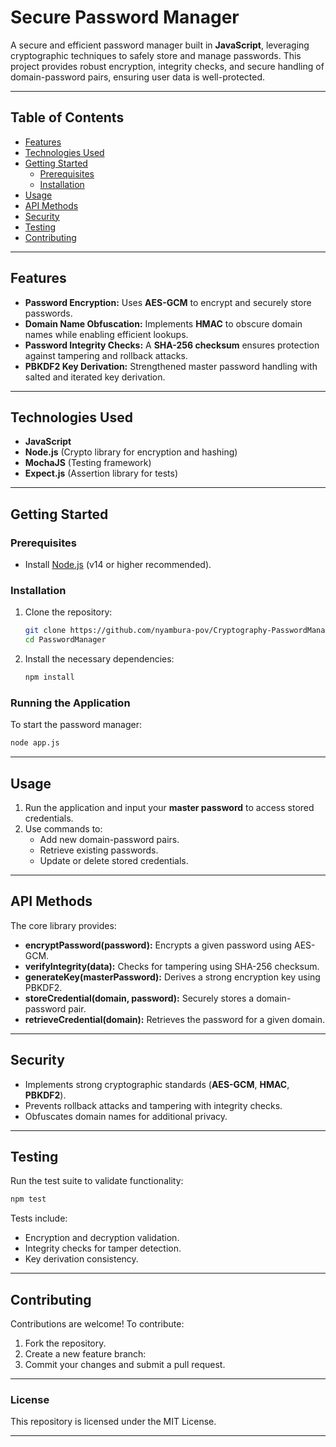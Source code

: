 # Secure Password Manager

A secure and efficient password manager built in **JavaScript**, leveraging cryptographic techniques to safely store and manage passwords. This project provides robust encryption, integrity checks, and secure handling of domain-password pairs, ensuring user data is well-protected.

---

## Table of Contents
- [Features](#features)
- [Technologies Used](#technologies-used)
- [Getting Started](#getting-started)
  - [Prerequisites](#prerequisites)
  - [Installation](#installation)
- [Usage](#usage)
- [API Methods](#api-methods)
- [Security](#security)
- [Testing](#testing)
- [Contributing](#contributing)

---

## Features
- **Password Encryption:** Uses **AES-GCM** to encrypt and securely store passwords.
- **Domain Name Obfuscation:** Implements **HMAC** to obscure domain names while enabling efficient lookups.
- **Password Integrity Checks:** A **SHA-256 checksum** ensures protection against tampering and rollback attacks.
- **PBKDF2 Key Derivation:** Strengthened master password handling with salted and iterated key derivation.

---

## Technologies Used
- **JavaScript**
- **Node.js** (Crypto library for encryption and hashing)
- **MochaJS** (Testing framework)
- **Expect.js** (Assertion library for tests)

---

## Getting Started

### Prerequisites
- Install [Node.js](https://nodejs.org/) (v14 or higher recommended).

### Installation
1. Clone the repository:
   ```bash
   git clone https://github.com/nyambura-pov/Cryptography-PasswordManager.git
   cd PasswordManager
   ```
2. Install the necessary dependencies:
   ```bash
   npm install
   ```

### Running the Application
To start the password manager:
```bash
node app.js
```

---

## Usage
1. Run the application and input your **master password** to access stored credentials.
2. Use commands to:
   - Add new domain-password pairs.
   - Retrieve existing passwords.
   - Update or delete stored credentials.

---

## API Methods
The core library provides:
- **encryptPassword(password):** Encrypts a given password using AES-GCM.
- **verifyIntegrity(data):** Checks for tampering using SHA-256 checksum.
- **generateKey(masterPassword):** Derives a strong encryption key using PBKDF2.
- **storeCredential(domain, password):** Securely stores a domain-password pair.
- **retrieveCredential(domain):** Retrieves the password for a given domain.

---

## Security
- Implements strong cryptographic standards (**AES-GCM**, **HMAC**, **PBKDF2**).
- Prevents rollback attacks and tampering with integrity checks.
- Obfuscates domain names for additional privacy.

---

## Testing
Run the test suite to validate functionality:
```bash
npm test
```
Tests include:
- Encryption and decryption validation.
- Integrity checks for tamper detection.
- Key derivation consistency.

---

## Contributing
Contributions are welcome! To contribute:
1. Fork the repository.
2. Create a new feature branch:
3. Commit your changes and submit a pull request.

---

### License
This repository is licensed under the MIT License.

--- 

